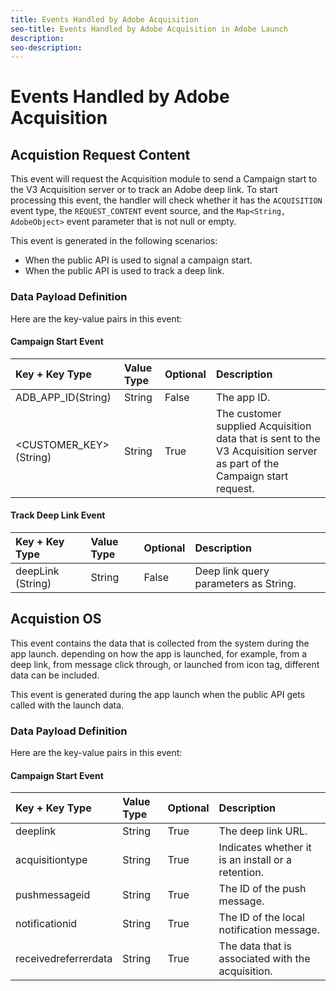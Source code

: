 ```yaml
---
title: Events Handled by Adobe Acquisition
seo-title: Events Handled by Adobe Acquisition in Adobe Launch
description: 
seo-description: 
---
```


# Events Handled by Adobe Acquisition

## Acquistion Request Content

This event will request the Acquisition module to send a Campaign start to the V3 Acquisition server or to track an Adobe deep link. To start processing this event, the handler will check whether it has the `ACQUISITION` event type, the `REQUEST_CONTENT` event source, and the `Map<String, AdobeObject>` event parameter that is not null or empty.

This event is generated in the following scenarios:

* When the public API is used to signal a campaign start.
* When the public API is used to track a deep link.

### Data Payload Definition

Here are the key-value pairs in this event:

#### Campaign Start Event

| **Key + Key Type** | **Value Type** | **Optional** | **Description** |
| :--- | :--- | :--- | :--- |
| ADB\_APP\_ID(String) | String | False | The app ID. |
| &lt;CUSTOMER\_KEY&gt;(String) | String | True | The customer supplied Acquisition data that is sent to the V3 Acquisition server as part of the Campaign start request. |

#### Track Deep Link Event

| **Key + Key Type** | **Value Type** | **Optional** | **Description** |
| :--- | :--- | :--- | :--- |
| deepLink (String) | String | False | Deep link query parameters as String. |

## Acquistion OS

This event contains the data that is collected from the system during the app launch. depending on how the app is launched, for example, from a deep link, from message click through, or launched from icon tag, different data can be included.

This event is generated during the app launch when the public API gets called with the launch data.

### Data Payload Definition

Here are the key-value pairs in this event:

#### Campaign Start Event

| **Key + Key Type** | **Value Type** | **Optional** | **Description** |
| :--- | :--- | :--- | :--- |
| deeplink | String | True | The deep link URL. |
| acquisitiontype | String | True | Indicates whether it is an install or a retention. |
| pushmessageid | String | True | The ID of the push message. |
| notificationid | String | True | The ID of the local notification message. |
| receivedreferrerdata | String | True | The data that is associated with the acquisition. |

